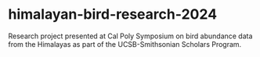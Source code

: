 # himalayan-bird-research-2024
Research project presented at Cal Poly Symposium on bird abundance data from the Himalayas as part of the UCSB-Smithsonian Scholars Program.
